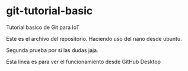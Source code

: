 # git-tutorial-basic
Tutorial basico de Git para IoT

Este es el archivo del repositorio. Haciendo uso del nano desde ubuntu.

Segunda prueba por si las dudas jaja.

Esta linea es para ver el funcionamiento desde GitHub Desktop

